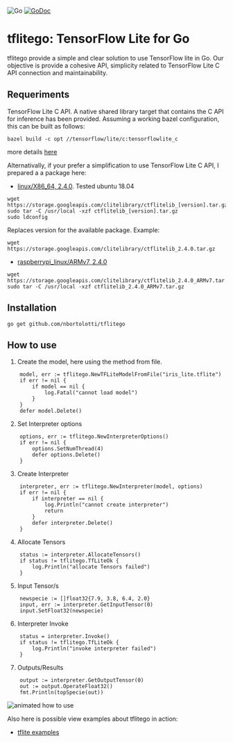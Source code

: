 ![Go](https://github.com/nbortolotti/gotflite/workflows/Go/badge.svg?branch=main)
[![GoDoc](https://godoc.org/github.com/nbortolotti/tflitego?status.svg)](https://godoc.org/github.com/nbortolotti/tflitego)


# tflitego: TensorFlow Lite for Go
tflitego provide a simple and clear solution to use TensorFlow lite in Go. Our objective is provide a cohesive API, simplicity related to TensorFlow Lite C API connection and maintainability.

## Requeriments
TensorFlow Lite C API. A native shared library target that contains the C API for inference has been provided. Assuming a working bazel configuration, this can be built as follows:

```
bazel build -c opt //tensorflow/lite/c:tensorflowlite_c
```
more details [here](https://github.com/tensorflow/tensorflow/tree/master/tensorflow/lite/c)

Alternativally, if your prefer a simplification to use TensorFlow Lite C API, I prepared a a package here:
* [linux/X86_64, 2.4.0](https://storage.googleapis.com/clitelibrary/ctflitelib_2.4.0.tar.gz). Tested ubuntu 18.04

```
wget https://storage.googleapis.com/clitelibrary/ctflitelib_[version].tar.gz
sudo tar -C /usr/local -xzf ctflitelib_[version].tar.gz
sudo ldconfig
```
Replaces version for the available package. Example:

```
wget https://storage.googleapis.com/clitelibrary/ctflitelib_2.4.0.tar.gz
```
* [raspberrypi_linux/ARMv7, 2.4.0](https://storage.googleapis.com/clitelibrary/ctflitelib_2.4.0_ARMv7.tar.gz)


```
wget https://storage.googleapis.com/clitelibrary/ctflitelib_2.4.0_ARMv7.tar.gz
sudo tar -C /usr/local -xzf ctflitelib_2.4.0_ARMv7.tar.gz

```

## Installation

```
go get github.com/nbortolotti/tflitego
```
## How to use

1. Create the model, here using the method from file.

```
	model, err := tflitego.NewTFLiteModelFromFile("iris_lite.tflite")
	if err != nil {
		if model == nil {
			log.Fatal("cannot load model")
		}
	}
	defer model.Delete()
```

2. Set Interpreter options

```
	options, err := tflitego.NewInterpreterOptions()
	if err != nil {
		options.SetNumThread(4)
		defer options.Delete()
	}
```

3. Create Interpreter

```
	interpreter, err := tflitego.NewInterpreter(model, options)
	if err != nil {
		if interpreter == nil {
			log.Println("cannot create interpreter")
			return
		}
		defer interpreter.Delete()
	}
```

4. Allocate Tensors

```
	status := interpreter.AllocateTensors()
	if status != tflitego.TfLiteOk {
		log.Println("allocate Tensors failed")
	}
```

5. Input Tensor/s

```
	newspecie := []float32{7.9, 3.8, 6.4, 2.0}
	input, err := interpreter.GetInputTensor(0)
	input.SetFloat32(newspecie)
```

6. Interpreter Invoke 

```
	status = interpreter.Invoke()
	if status != tflitego.TfLiteOk {
		log.Println("invoke interpreter failed")
	}
```

7. Outputs/Results

```
	output := interpreter.GetOutputTensor(0)
	out := output.OperateFloat32()
	fmt.Println(topSpecie(out))
```

![animated how to use](https://storage.googleapis.com/tflitego/iris.gif)

Also here is possible view examples about tflitego in action:
* [tflite examples](https://github.com/nbortolotti/tflitego_examples)
